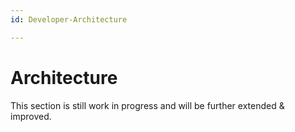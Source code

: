 ```yaml
---
id: Developer-Architecture

---
```


# Architecture

This section is still work in progress and will be further extended & improved.



